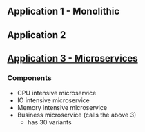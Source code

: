 ## Application 1 - Monolithic

## Application 2 

## [Application 3 - Microservices](Application3/)

### Components
  - CPU intensive microservice
  - IO intensive microservice
  - Memory intensive microservice
  - Business microservice (calls the above 3)
    - has 30 variants
